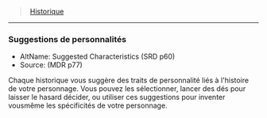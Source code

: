 ﻿---
!GenericItem
Name: Suggestions de personnalités
AltName: Suggested Characteristics (SRD p60)
Source: (MDR p77)
Id: backgrounds_hd.md#suggestions-de-personnalités
ParentLink: backgrounds_hd.md#historique
ParentName: Historique
NameLevel: 3
Attributes: {}
---
> [Historique](hd_backgrounds.md)

---

### Suggestions de personnalités

- AltName: Suggested Characteristics (SRD p60)
- Source: (MDR p77)

Chaque historique vous suggère des traits de personnalité liés à l'histoire de votre personnage. Vous pouvez les sélectionner, lancer des dés pour laisser le hasard décider, ou utiliser ces suggestions pour inventer vousmême les spécificités de votre personnage.

